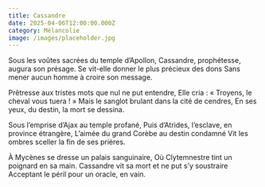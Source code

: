 ```yaml
---
title: Cassandre
date: 2025-04-06T12:00:00.000Z
category: Mélancolie
image: /images/placeholder.jpg
---
```


Sous les voûtes sacrées du temple d’Apollon,
Cassandre, prophétesse, augura son présage.
Se vit-elle donner le plus précieux des dons
Sans mener aucun homme à croire son message.

Prêtresse aux tristes mots que nul ne put entendre,
Elle cria : « Troyens, le cheval vous tuera ! »
Mais le sanglot brulant dans la cité de cendres,
En ses yeux, du destin, la mort se dessina.

Sous l’emprise d’Ajax au temple profané,
Puis d’Atrides, l’esclave, en province étrangère,
L’aimée du grand Corèbe au destin condamné
Vit les ombres sceller la fin de ses prières.

À Mycènes se dresse un palais sanguinaire,
Où Clytemnestre tint un poignard en sa main.
Cassandre vit sa mort et ne put s’y soustraire
Acceptant le péril pour un oracle, en vain.
